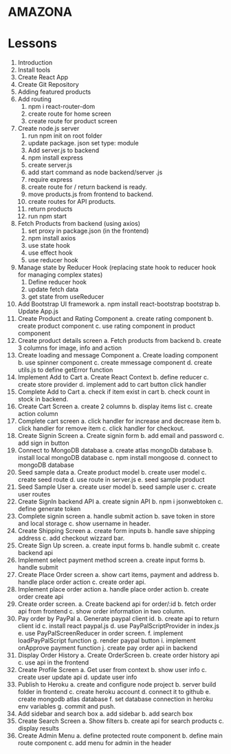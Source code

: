 # AMAZONA

# Lessons

1. Introduction
2. Install tools
3. Create React App
4. Create Git Repository
5. Adding featured products
6. Add routing
   1. npm i react-router-dom
   2. create route for home screen
   3. create route for product screen
7. Create node.js server
   1. run npm init on root folder
   2. update package. json set type: module
   3. Add server.js to backend
   4. npm install express
   5. create server.js
   6. add start command as node backend/server .js
   7. require express
   8. create route for / return backend is ready.
   9. move products.js from frontend to backend.
   10. create routes for API products.
   11. return products
   12. run npm start
8. Fetch Products from backend (using axios)
   1. set proxy in package.json (in the frontend)
   2. npm install axios
   3. use state hook
   4. use effect hook
   5. use reducer hook
9. Manage state by Reducer Hook (replacing state hook to reducer hook for managing complex states)
   1. Define reducer hook
   2. update fetch data
   3. get state from useReducer
10. Add Bootstrap UI framework
    a. npm install react-bootstrap bootstrap
    b. Update App.js
11. Create Product and Rating Component
    a. create rating component
    b. create product component
    c. use rating component in product component
12. Create product details screen
    a. Fetch products from backend
    b. create 3 columns for image, info and action
13. Create loading and message Component
    a. Create loading component
    b. use spinner component
    c. create mmessage component
    d. create utils.js to define getError function
14. Implement Add to Cart
    a. Create React Context
    b. define reducer
    c. create store provider
    d. implement add to cart button click handler
15. Complete Add to Cart
    a. check if item exist in cart
    b. check count in stock in backend.
16. Create Cart Screen
    a. create 2 columns
    b. display items list
    c. create action column
17. Complete cart screen
    a. click handler for increase and decrease item
    b. click handler for remove item
    c. click handler for checkout.
18. Create Signin Screen
    a. Create signin form
    b. add email and password
    c. add sign in button
19. Connect to MongoDB database
    a. create atlas mongoDb database
    b. install local mongoDB database
    c. npm install mongoose
    d. connect to mongoDB database
20. Seed sample data
    a. Create product model
    b. create user model
    c. create seed route
    d. use route in server.js
    e. seed sample product
21. Seed Sample User
    a. create user model
    b. seed sample user
    c. create user routes
22. Create SignIn backend API
    a. create signin API
    b. npm i jsonwebtoken
    c. define generate token
23. Complete signin screen
    a. handle submit action
    b. save token in store and local storage
    c. show username in header.
24. Create Shipping Screen
    a. create form inputs
    b. handle save shipping address
    c. add checkout wizzard bar.
25. Create Sign Up screen.
    a. create input forms
    b. handle submit
    c. create backend api
26. Implement select payment method screen
    a. create input forms
    b. handle submit
27. Create Place Order screen
    a. show cart items, payment and address
    b. handle place order action
    c. create order api.
28. Implement place order action
    a. handle place order action
    b. create order create api
29. Create order screen.
    a. Create backend api for order/:id
    b. fetch order api from frontend
    c. show order information in two column.
30. Pay order by PayPal
    a. Generate paypal client id.
    b. create api to return client id
    c. install react paypal.js
    d. use PayPalScriptProvider in index.js
    e. use PayPalScreenReducer in order screen.
    f. implement loadPayPalScript function
    g. render paypal button
    i. implement onApprove payment function
    j. create pay order api in backend
31. Display Order History
    a. Create OrderScreen
    b. create order history api
    c. use api in the frontend
32. Create Profile Screen
    a. Get user from context
    b. show user info
    c. create user update api
    d. update user info
33. Publish to Heroku
    a. create and configure node project
    b. server build folder in frontend
    c. create heroku account
    d. connect it to github
    e. create mongodb atlas database
    f. set database connection in heroku env variables
    g. commit and push.
34. Add sidebar and search box
    a. add sidebar
    b. add search box
35. Create Search Screen
    a. Show filters
    b. create api for search products
    c. display results
36. Create Admin Menu
    a. define protected route component
    b. define main route component
    c. add menu for admin in the header
